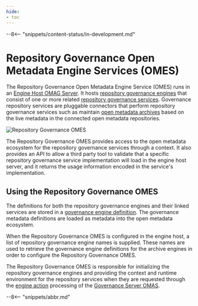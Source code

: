 ```yaml
---
hide:
- toc
---
```


<!-- SPDX-License-Identifier: CC-BY-4.0 -->
<!-- Copyright Contributors to the Egeria project. -->

--8<-- "snippets/content-status/in-development.md"

# Repository Governance Open Metadata Engine Services (OMES)

The Repository Governance Open Metadata Engine Service (OMES) runs in an [Engine Host OMAG Server](/concepts/engine-host). It hosts [repository governance engines](/concepts/repository-governance-engine) that consist of one or more related [repository governance services](/guides/developer/repository-governance-services/overview).  Governance repository services are pluggable connectors that perform repository governance services such as maintain [open metadata archives](/concepts/open-metadata-archive) based on the live metadata in the connected open metadata repositories.

![Repository Governance OMES](/services/omes/engine-services-repository-governance-server-side.svg)

The Repository Governance OMES provides access to the open metadata ecosystem for the repository governance services through a context. It also provides an API to allow a third party tool to validate that a specific repository governance service implementation will load in the engine host server, and it returns the usage information encoded in the service's implementation.

## Using the Repository Governance OMES

The definitions for both the repository governance engines and their linked services are stored in a [governance engine definition](/concepts/governance-engine-definition).  The governance metadata definitions are loaded as metadata into the open metadata ecosystem.

When the Repository Governance OMES is configured in the engine host, a list of repository governance engine names is supplied.  These names are used to retrieve the governance engine definitions for the archive engines in order to configure the Repository Governance OMES.

The Repository Governance OMES is responsible for initializing the repository governance engines and providing the context and runtime environment for the repository services when they are requested through the [engine action](/concepts/engine-action) processing of the [Governance Server OMAS](/services/omas/governance-server/overview).

--8<-- "snippets/abbr.md"

